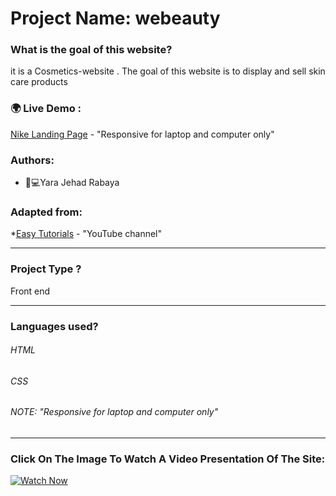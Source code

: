 # Project Name: webeauty

### What is the goal of this website?
it is a Cosmetics-website .
The goal of this website is to display and sell skin care products
### 🌍 Live Demo :
[Nike Landing Page](https://nike10.netlify.app) - "Responsive for laptop and computer only"
### Authors:
* 	👩💻Yara Jehad Rabaya
### Adapted from:
*[Easy Tutorials](https://www.youtube.com/watch?v=lAOkx2yZESY) - "YouTube channel"
_______________________________________________________________________________________________________________________
### Project Type ?
Front end 
______________________________________________________________________________________________________________________
### Languages used?
###### HTML
###### CSS
###### NOTE: "Responsive for laptop and computer only"
_______________________________________________________________________________________________________________________
### Click On The Image To Watch A Video Presentation Of The Site:
[![Watch Now](https://img.youtube.com/vi/HSoVk4y3Kbw/maxresdefault.jpg)](https://www.youtube.com/watch?v=HSoVk4y3Kbw)
